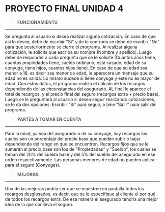PROYECTO FINAL UNIDAD 4 
=======================

> **FUNCIONAMIENTO**
--------------------

Se pregunta al usuario si desea realizar alguna cotización. En caso de que así lo desee, debe de escribir "Si" y de lo contrario se debe de escribir "No"
para que posteriormente se cierre el programa. Al realizar alguna cotización, le solicita que escriba su nombre (Nombre y apellido). Luego debe de responder a cada pregunta que se le solicite (Cuantos años tiene, cuantas propiedades tiene, sueldo ordinario, está casado, edad de su conyuge, tiene hijos,
cuantos hijos tiene). En caso de que su edad sea menor a 18, es decir sea menor de edad, le aparecerá un mensaje que su edad no es valida. Lo mismo sucede si tiene conyuge
y este no es mayor de edad. Con estos datos, el programa realiza el cálculo de los recargos dependiendo de las circunstancias del asegurado. AL final le aparece el total de
recargos, y el precio final del seguro (recargos extra + precio base). Luego se le preguntará al usuario si desea seguir realizando cotizaciones, se le da dos opciones: 
Escribir "Si" para seguir, o bine "Salir" para salir del programa.


> **PARTES A TOMAR EN CUENTA**
------------------------------

Para la edad, ya sea del asegurado o de su conyuge, hay recargos los cuales son un porcentaje del precio base que pueden subir o bajar dependiendo del rango en que se
encuentren. Recargos fijos que se le sumarán al precio base son los de "Propiedades" y "Sueldo", los cuales se toman del 20% del sueldo base y del 5% del sueldo del asegurado en ese orden respectivamente. Las personas menores de edad no pueden aplicar para el seguro (Conyuges). 

> **MEJORAS**
-------------

Una de las mejoras podría ser que se muestren en pantalla todos los recargos desglosados, es decir, que se le especifique al cliente el por qué de todos los recargos extra.
De esa manera el asegurado tendría una mejor idea de lo que conlleva el seguro.
